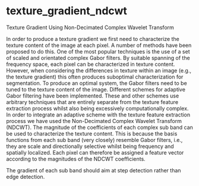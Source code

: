 # texture_gradient_ndcwt
Texture Gradient Using Non-Decimated Complex Wavelet Transform

In order to produce a texture gradient we first need to characterize the texture 
content of the image at each pixel. A number of methods have been proposed to do 
this. One of the most popular techniques is the use of a set of scaled and orientated 
complex Gabor filters. By suitable spanning of the frequency space, each pixel can 
be characterized in texture content. However, when considering the differences in 
texture within an image (e.g., the texture gradient) this often produces suboptimal 
characterization for segmentation. To produce an optimal system, the Gabor filters 
need to be tuned to the texture content of the image. Different schemes for adaptive 
Gabor filtering have been implemented. These and other schemes use arbitrary 
techniques that are entirely separate from the texture feature extraction process 
whilst also being excessively computationally complex. In order to integrate an 
adaptive scheme with the texture feature extraction process we have used the 
Non-Decimated Complex Wavelet Transform (NDCWT). The magnitude 
of the coefficients of each complex sub band can be used to characterize the texture 
content. This is because the basis functions from each sub band (very closely) 
resemble Gabor filters, i.e., they are scale and directionally selective whilst being 
frequency and spatially localized. Each pixel can therefore be assigned a feature 
vector according to the magnitudes of the NDCWT coefficients.

The gradient of each sub band should aim at step detection rather than edge 
detection.
